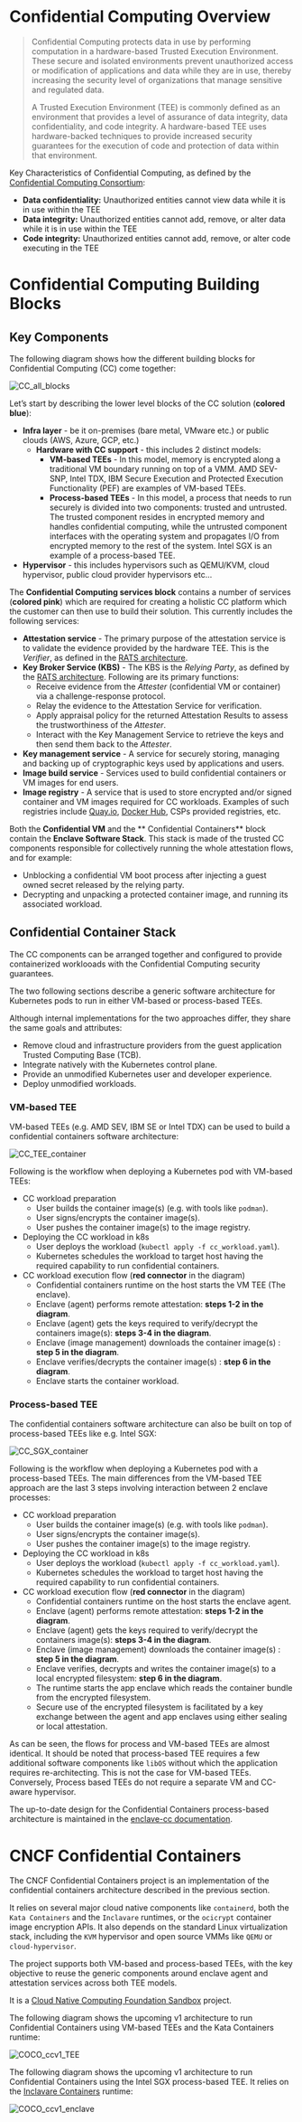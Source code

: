 # Confidential Computing Overview

> Confidential Computing protects data in use by performing computation in a
> hardware-based Trusted Execution Environment.
> These secure and isolated environments prevent unauthorized access or
> modification of applications and data while they are in use, thereby increasing
> the security level of organizations that manage sensitive and regulated data.
>
> A Trusted Execution Environment (TEE) is commonly defined as an environment that
> provides a level of assurance of data integrity, data confidentiality, and code
> integrity. A hardware-based TEE uses hardware-backed techniques to provide
> increased security guarantees for the execution of code and protection of data
> within that environment.

Key Characteristics of Confidential Computing, as defined by the
[Confidential Computing Consortium](https://confidentialcomputing.io/wp-content/uploads/sites/85/2021/03/confidentialcomputing_outreach_whitepaper-8-5x11-1.pdf):

- **Data confidentiality:** Unauthorized entities cannot view data while it is
  in use within the TEE
- **Data integrity:** Unauthorized entities cannot add, remove, or alter data
  while it is in use within the TEE
- **Code integrity:** Unauthorized entities cannot add, remove, or alter code
  executing in the TEE

# Confidential Computing Building Blocks

## Key Components

The following diagram shows how the different building blocks for Confidential
Computing (CC) come together:

![CC_all_blocks](https://github.com/confidential-containers/documentation/blob/main/images/CC_all_blocks.jpg)

Let’s start by describing the lower level blocks of the CC solution
(**colored blue**):

- **Infra layer** - be it on-premises (bare metal, VMware etc.) or public clouds
  (AWS, Azure, GCP, etc.)
  - **Hardware with CC support** - this includes 2 distinct models:
    - **VM-based TEEs**  - In this model, memory is encrypted along a
      traditional VM boundary running on top of a VMM. AMD SEV-SNP, Intel TDX,
      IBM Secure Execution and Protected Execution Functionality (PEF) are
      examples of VM-based TEEs.
    - **Process-based TEEs** - In this model, a process that needs to run
      securely is divided into two components: trusted and untrusted.
      The trusted component resides in encrypted memory and handles confidential
      computing, while the untrusted component interfaces with the operating
      system and propagates I/O from encrypted memory to the rest of the system.
      Intel SGX is an example of a process-based TEE.
- **Hypervisor** - this includes hypervisors such as QEMU/KVM, cloud hypervisor,
  public cloud provider hypervisors etc...

The **Confidential Computing services block** contains a number of services
(**colored pink**) which are required for creating a holistic CC platform which
the customer can then use to build their solution. This currently includes the
following services:

- **Attestation service** -  The primary purpose of the attestation service is
  to validate the evidence provided by the hardware TEE. This is the *Verifier*,
  as defined in the [RATS architecture](https://datatracker.ietf.org/doc/html/draft-ietf-rats-architecture-21).
- **Key Broker Service (KBS)** -  The KBS is the *Relying Party*, as defined by
  the [RATS architecture](https://datatracker.ietf.org/doc/html/draft-ietf-rats-architecture-21).
  Following are its primary functions:
  - Receive evidence from the *Attester* (confidential VM or container) via a
    challenge-response protocol.
  - Relay the evidence to the Attestation Service for verification.
  - Apply appraisal policy for the returned Attestation Results to assess the
    trustworthiness of the *Attester*.
  - Interact with the Key Management Service to retrieve the keys and then
    send them back to the *Attester*.
- **Key management service** - A service for securely storing, managing and
  backing up of cryptographic keys used by applications and users.
- **Image build service** - Services used to build confidential containers or VM
  images for end users.
- **Image registry** - A service that is used to store encrypted and/or signed
  container and VM images required for CC workloads. Examples of such registries
  include [Quay.io](https://quay.io/), [Docker Hub](https://hub.docker.com/),
  CSPs provided registries, etc.

Both the **Confidential VM** and the ** Confidential Containers** block contain
the **Enclave Software Stack**. This stack is made of the trusted CC components
responsible for collectively running the whole attestation flows, and for
example:
- Unblocking a confidential VM boot process after injecting a guest owned secret
  released by the relying party.
- Decrypting and unpacking a protected container image, and running its
  associated  workload.

## Confidential Container Stack

The CC components can be arranged together and configured to provide
containerized worklooads with the Confidential Computing security guarantees.

The two following sections describe a generic software architecture for
Kubernetes pods to run in either VM-based or process-based TEEs.

Although internal implementations for the two approaches differ, they share the
same goals and attributes:

- Remove cloud and infrastructure providers from the guest application Trusted
  Computing Base (TCB).
- Integrate natively with the Kubernetes control plane.
- Provide an unmodified Kubernetes user and developer experience.
- Deploy unmodified workloads.

### VM-based TEE

VM-based TEEs (e.g. AMD SEV, IBM SE or Intel TDX) can be used to build a
confidential containers software architecture:

![CC_TEE_container](https://github.com/confidential-containers/documentation/blob/main/images/CC_TEE_container.jpg)

Following is the workflow when deploying a Kubernetes pod with VM-based TEEs:

- CC workload preparation
  - User builds the container image(s) (e.g. with tools like `podman`).
  - User signs/encrypts the container image(s).
  - User pushes the container image(s) to the image registry.
- Deploying the CC workload in k8s
  - User deploys the workload (`kubectl apply -f cc_workload.yaml`).
  - Kubernetes schedules the workload to target host having the required
    capability to run confidential containers.
- CC workload execution flow (**red connector** in the diagram)
  - Confidential containers runtime on the host starts the VM TEE (The enclave).
  - Enclave (agent) performs remote attestation: **steps 1-2 in the diagram**.
  - Enclave (agent) gets the keys required to verify/decrypt the containers
    image(s):  **steps 3-4 in the diagram**.
  - Enclave (image management) downloads the container image(s) : **step 5 in
    the diagram**.
  - Enclave verifies/decrypts the container image(s) : **step 6 in the diagram**.
  - Enclave starts the container workload.

### Process-based TEE

The confidential containers software architecture can also be built on top of
process-based TEEs like e.g. Intel SGX:

![CC_SGX_container](https://github.com/confidential-containers/documentation/blob/main/images/CC_SGX_container.jpg)

Following is the workflow when deploying a Kubernetes pod with a process-based
TEEs. The main differences from the VM-based TEE approach are the last 3 steps
involving interaction between 2 enclave processes:

- CC workload preparation
  - User builds the container image(s) (e.g. with tools like `podman`).
  - User signs/encrypts the container image(s).
  - User pushes the container image(s) to the image registry.
- Deploying the CC workload in k8s
  - User deploys the workload (`kubectl apply -f cc_workload.yaml`).
  - Kubernetes schedules the workload to target host having the required
    capability to run confidential containers.
- CC workload execution flow (**red connector** in the diagram)
  - Confidential containers runtime on the host starts the enclave agent.
  - Enclave (agent) performs remote attestation: **steps 1-2 in the diagram**.
  - Enclave (agent) gets the keys required to verify/decrypt the containers
    image(s): **steps 3-4 in the diagram**.
  - Enclave (image management) downloads the container image(s) : **step 5 in
    the diagram**.
  - Enclave verifies, decrypts and writes the container image(s) to a local
    encrypted filesystem: **step 6 in the diagram**.
  - The runtime starts the app enclave which reads the container bundle from the
    encrypted filesystem.
  - Secure use of the encrypted filesystem is facilitated by a key exchange
    between the agent and app enclaves using either sealing or local attestation.

As can be seen, the flows for process and VM-based TEEs are almost identical. It
should be noted that process-based TEE requires a few additional software
components like `libOS` without which the application requires re-architecting.
This is not the case for VM-based TEEs. Conversely, Process based TEEs do not
require a separate VM and CC-aware hypervisor.

The up-to-date design for the Confidential Containers process-based architecture
is maintained in the [enclave-cc documentation](https://github.com/confidential-containers/enclave-cc/blob/main/docs/design.md).

# CNCF Confidential Containers

The CNCF Confidential Containers project is an implementation of the
confidential containers architecture described in the previous section.

It relies on several major cloud native components like `containerd`, both the
`Kata Containers` and the `Inclavare` runtimes, or the `ocicrypt` container
image encryption APIs.
It also depends on the standard Linux virtualization stack, including the `KVM`
hypervisor and open source VMMs like `QEMU` or `cloud-hypervisor`.

The project supports both VM-based and process-based TEEs, with the key
objective to reuse the generic components around enclave agent and attestation
services across both TEE models.

It is a [Cloud Native Computing Foundation Sandbox](https://www.cncf.io/projects/confidential-containers/)
project.

The following diagram shows the upcoming v1 architecture to run Confidential
Containers using VM-based TEEs and the Kata Containers runtime:

![COCO_ccv1_TEE](https://github.com/confidential-containers/documentation/blob/main/images/COCO_ccv1_TEE.jpg)

The following diagram shows the upcoming v1 architecture to run Confidential
Containers using the Intel SGX process-based TEE. It relies on the
[Inclavare Containers](https://github.com/inclavare-containers/inclavare-containers)
runtime:

![COCO_ccv1_enclave](https://github.com/confidential-containers/documentation/blob/main/images/COCO_ccv1_enclave.jpg)

